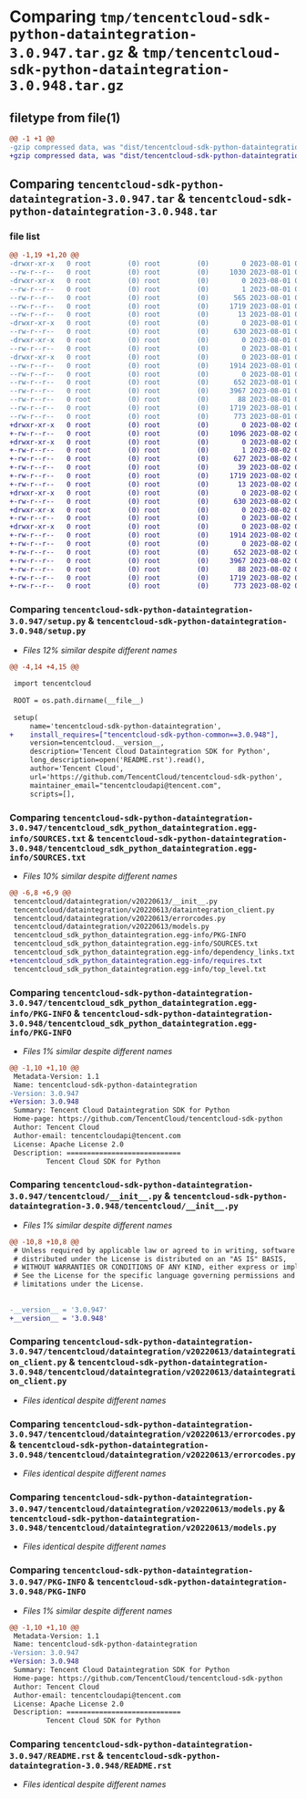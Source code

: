 # Comparing `tmp/tencentcloud-sdk-python-dataintegration-3.0.947.tar.gz` & `tmp/tencentcloud-sdk-python-dataintegration-3.0.948.tar.gz`

## filetype from file(1)

```diff
@@ -1 +1 @@
-gzip compressed data, was "dist/tencentcloud-sdk-python-dataintegration-3.0.947.tar", last modified: Tue Aug  1 00:35:28 2023, max compression
+gzip compressed data, was "dist/tencentcloud-sdk-python-dataintegration-3.0.948.tar", last modified: Wed Aug  2 00:27:58 2023, max compression
```

## Comparing `tencentcloud-sdk-python-dataintegration-3.0.947.tar` & `tencentcloud-sdk-python-dataintegration-3.0.948.tar`

### file list

```diff
@@ -1,19 +1,20 @@
-drwxr-xr-x   0 root         (0) root         (0)        0 2023-08-01 00:35:28.000000 tencentcloud-sdk-python-dataintegration-3.0.947/
--rw-r--r--   0 root         (0) root         (0)     1030 2023-08-01 00:35:28.000000 tencentcloud-sdk-python-dataintegration-3.0.947/setup.py
-drwxr-xr-x   0 root         (0) root         (0)        0 2023-08-01 00:35:28.000000 tencentcloud-sdk-python-dataintegration-3.0.947/tencentcloud_sdk_python_dataintegration.egg-info/
--rw-r--r--   0 root         (0) root         (0)        1 2023-08-01 00:35:28.000000 tencentcloud-sdk-python-dataintegration-3.0.947/tencentcloud_sdk_python_dataintegration.egg-info/dependency_links.txt
--rw-r--r--   0 root         (0) root         (0)      565 2023-08-01 00:35:28.000000 tencentcloud-sdk-python-dataintegration-3.0.947/tencentcloud_sdk_python_dataintegration.egg-info/SOURCES.txt
--rw-r--r--   0 root         (0) root         (0)     1719 2023-08-01 00:35:28.000000 tencentcloud-sdk-python-dataintegration-3.0.947/tencentcloud_sdk_python_dataintegration.egg-info/PKG-INFO
--rw-r--r--   0 root         (0) root         (0)       13 2023-08-01 00:35:28.000000 tencentcloud-sdk-python-dataintegration-3.0.947/tencentcloud_sdk_python_dataintegration.egg-info/top_level.txt
-drwxr-xr-x   0 root         (0) root         (0)        0 2023-08-01 00:35:28.000000 tencentcloud-sdk-python-dataintegration-3.0.947/tencentcloud/
--rw-r--r--   0 root         (0) root         (0)      630 2023-08-01 00:35:28.000000 tencentcloud-sdk-python-dataintegration-3.0.947/tencentcloud/__init__.py
-drwxr-xr-x   0 root         (0) root         (0)        0 2023-08-01 00:35:28.000000 tencentcloud-sdk-python-dataintegration-3.0.947/tencentcloud/dataintegration/
--rw-r--r--   0 root         (0) root         (0)        0 2023-08-01 00:35:28.000000 tencentcloud-sdk-python-dataintegration-3.0.947/tencentcloud/dataintegration/__init__.py
-drwxr-xr-x   0 root         (0) root         (0)        0 2023-08-01 00:35:28.000000 tencentcloud-sdk-python-dataintegration-3.0.947/tencentcloud/dataintegration/v20220613/
--rw-r--r--   0 root         (0) root         (0)     1914 2023-08-01 00:35:28.000000 tencentcloud-sdk-python-dataintegration-3.0.947/tencentcloud/dataintegration/v20220613/dataintegration_client.py
--rw-r--r--   0 root         (0) root         (0)        0 2023-08-01 00:35:28.000000 tencentcloud-sdk-python-dataintegration-3.0.947/tencentcloud/dataintegration/v20220613/__init__.py
--rw-r--r--   0 root         (0) root         (0)      652 2023-08-01 00:35:28.000000 tencentcloud-sdk-python-dataintegration-3.0.947/tencentcloud/dataintegration/v20220613/errorcodes.py
--rw-r--r--   0 root         (0) root         (0)     3967 2023-08-01 00:35:28.000000 tencentcloud-sdk-python-dataintegration-3.0.947/tencentcloud/dataintegration/v20220613/models.py
--rw-r--r--   0 root         (0) root         (0)       88 2023-08-01 00:35:28.000000 tencentcloud-sdk-python-dataintegration-3.0.947/setup.cfg
--rw-r--r--   0 root         (0) root         (0)     1719 2023-08-01 00:35:28.000000 tencentcloud-sdk-python-dataintegration-3.0.947/PKG-INFO
--rw-r--r--   0 root         (0) root         (0)      773 2023-08-01 00:35:28.000000 tencentcloud-sdk-python-dataintegration-3.0.947/README.rst
+drwxr-xr-x   0 root         (0) root         (0)        0 2023-08-02 00:27:58.000000 tencentcloud-sdk-python-dataintegration-3.0.948/
+-rw-r--r--   0 root         (0) root         (0)     1096 2023-08-02 00:27:58.000000 tencentcloud-sdk-python-dataintegration-3.0.948/setup.py
+drwxr-xr-x   0 root         (0) root         (0)        0 2023-08-02 00:27:58.000000 tencentcloud-sdk-python-dataintegration-3.0.948/tencentcloud_sdk_python_dataintegration.egg-info/
+-rw-r--r--   0 root         (0) root         (0)        1 2023-08-02 00:27:58.000000 tencentcloud-sdk-python-dataintegration-3.0.948/tencentcloud_sdk_python_dataintegration.egg-info/dependency_links.txt
+-rw-r--r--   0 root         (0) root         (0)      627 2023-08-02 00:27:58.000000 tencentcloud-sdk-python-dataintegration-3.0.948/tencentcloud_sdk_python_dataintegration.egg-info/SOURCES.txt
+-rw-r--r--   0 root         (0) root         (0)       39 2023-08-02 00:27:58.000000 tencentcloud-sdk-python-dataintegration-3.0.948/tencentcloud_sdk_python_dataintegration.egg-info/requires.txt
+-rw-r--r--   0 root         (0) root         (0)     1719 2023-08-02 00:27:58.000000 tencentcloud-sdk-python-dataintegration-3.0.948/tencentcloud_sdk_python_dataintegration.egg-info/PKG-INFO
+-rw-r--r--   0 root         (0) root         (0)       13 2023-08-02 00:27:58.000000 tencentcloud-sdk-python-dataintegration-3.0.948/tencentcloud_sdk_python_dataintegration.egg-info/top_level.txt
+drwxr-xr-x   0 root         (0) root         (0)        0 2023-08-02 00:27:58.000000 tencentcloud-sdk-python-dataintegration-3.0.948/tencentcloud/
+-rw-r--r--   0 root         (0) root         (0)      630 2023-08-02 00:27:58.000000 tencentcloud-sdk-python-dataintegration-3.0.948/tencentcloud/__init__.py
+drwxr-xr-x   0 root         (0) root         (0)        0 2023-08-02 00:27:58.000000 tencentcloud-sdk-python-dataintegration-3.0.948/tencentcloud/dataintegration/
+-rw-r--r--   0 root         (0) root         (0)        0 2023-08-02 00:27:58.000000 tencentcloud-sdk-python-dataintegration-3.0.948/tencentcloud/dataintegration/__init__.py
+drwxr-xr-x   0 root         (0) root         (0)        0 2023-08-02 00:27:58.000000 tencentcloud-sdk-python-dataintegration-3.0.948/tencentcloud/dataintegration/v20220613/
+-rw-r--r--   0 root         (0) root         (0)     1914 2023-08-02 00:27:58.000000 tencentcloud-sdk-python-dataintegration-3.0.948/tencentcloud/dataintegration/v20220613/dataintegration_client.py
+-rw-r--r--   0 root         (0) root         (0)        0 2023-08-02 00:27:58.000000 tencentcloud-sdk-python-dataintegration-3.0.948/tencentcloud/dataintegration/v20220613/__init__.py
+-rw-r--r--   0 root         (0) root         (0)      652 2023-08-02 00:27:58.000000 tencentcloud-sdk-python-dataintegration-3.0.948/tencentcloud/dataintegration/v20220613/errorcodes.py
+-rw-r--r--   0 root         (0) root         (0)     3967 2023-08-02 00:27:58.000000 tencentcloud-sdk-python-dataintegration-3.0.948/tencentcloud/dataintegration/v20220613/models.py
+-rw-r--r--   0 root         (0) root         (0)       88 2023-08-02 00:27:58.000000 tencentcloud-sdk-python-dataintegration-3.0.948/setup.cfg
+-rw-r--r--   0 root         (0) root         (0)     1719 2023-08-02 00:27:58.000000 tencentcloud-sdk-python-dataintegration-3.0.948/PKG-INFO
+-rw-r--r--   0 root         (0) root         (0)      773 2023-08-02 00:27:58.000000 tencentcloud-sdk-python-dataintegration-3.0.948/README.rst
```

### Comparing `tencentcloud-sdk-python-dataintegration-3.0.947/setup.py` & `tencentcloud-sdk-python-dataintegration-3.0.948/setup.py`

 * *Files 12% similar despite different names*

```diff
@@ -4,14 +4,15 @@
 
 import tencentcloud
 
 ROOT = os.path.dirname(__file__)
 
 setup(
     name='tencentcloud-sdk-python-dataintegration',
+    install_requires=["tencentcloud-sdk-python-common==3.0.948"],
     version=tencentcloud.__version__,
     description='Tencent Cloud Dataintegration SDK for Python',
     long_description=open('README.rst').read(),
     author='Tencent Cloud',
     url='https://github.com/TencentCloud/tencentcloud-sdk-python',
     maintainer_email="tencentcloudapi@tencent.com",
     scripts=[],
```

### Comparing `tencentcloud-sdk-python-dataintegration-3.0.947/tencentcloud_sdk_python_dataintegration.egg-info/SOURCES.txt` & `tencentcloud-sdk-python-dataintegration-3.0.948/tencentcloud_sdk_python_dataintegration.egg-info/SOURCES.txt`

 * *Files 10% similar despite different names*

```diff
@@ -6,8 +6,9 @@
 tencentcloud/dataintegration/v20220613/__init__.py
 tencentcloud/dataintegration/v20220613/dataintegration_client.py
 tencentcloud/dataintegration/v20220613/errorcodes.py
 tencentcloud/dataintegration/v20220613/models.py
 tencentcloud_sdk_python_dataintegration.egg-info/PKG-INFO
 tencentcloud_sdk_python_dataintegration.egg-info/SOURCES.txt
 tencentcloud_sdk_python_dataintegration.egg-info/dependency_links.txt
+tencentcloud_sdk_python_dataintegration.egg-info/requires.txt
 tencentcloud_sdk_python_dataintegration.egg-info/top_level.txt
```

### Comparing `tencentcloud-sdk-python-dataintegration-3.0.947/tencentcloud_sdk_python_dataintegration.egg-info/PKG-INFO` & `tencentcloud-sdk-python-dataintegration-3.0.948/tencentcloud_sdk_python_dataintegration.egg-info/PKG-INFO`

 * *Files 1% similar despite different names*

```diff
@@ -1,10 +1,10 @@
 Metadata-Version: 1.1
 Name: tencentcloud-sdk-python-dataintegration
-Version: 3.0.947
+Version: 3.0.948
 Summary: Tencent Cloud Dataintegration SDK for Python
 Home-page: https://github.com/TencentCloud/tencentcloud-sdk-python
 Author: Tencent Cloud
 Author-email: tencentcloudapi@tencent.com
 License: Apache License 2.0
 Description: ============================
         Tencent Cloud SDK for Python
```

### Comparing `tencentcloud-sdk-python-dataintegration-3.0.947/tencentcloud/__init__.py` & `tencentcloud-sdk-python-dataintegration-3.0.948/tencentcloud/__init__.py`

 * *Files 1% similar despite different names*

```diff
@@ -10,8 +10,8 @@
 # Unless required by applicable law or agreed to in writing, software
 # distributed under the License is distributed on an "AS IS" BASIS,
 # WITHOUT WARRANTIES OR CONDITIONS OF ANY KIND, either express or implied.
 # See the License for the specific language governing permissions and
 # limitations under the License.
 
 
-__version__ = '3.0.947'
+__version__ = '3.0.948'
```

### Comparing `tencentcloud-sdk-python-dataintegration-3.0.947/tencentcloud/dataintegration/v20220613/dataintegration_client.py` & `tencentcloud-sdk-python-dataintegration-3.0.948/tencentcloud/dataintegration/v20220613/dataintegration_client.py`

 * *Files identical despite different names*

### Comparing `tencentcloud-sdk-python-dataintegration-3.0.947/tencentcloud/dataintegration/v20220613/errorcodes.py` & `tencentcloud-sdk-python-dataintegration-3.0.948/tencentcloud/dataintegration/v20220613/errorcodes.py`

 * *Files identical despite different names*

### Comparing `tencentcloud-sdk-python-dataintegration-3.0.947/tencentcloud/dataintegration/v20220613/models.py` & `tencentcloud-sdk-python-dataintegration-3.0.948/tencentcloud/dataintegration/v20220613/models.py`

 * *Files identical despite different names*

### Comparing `tencentcloud-sdk-python-dataintegration-3.0.947/PKG-INFO` & `tencentcloud-sdk-python-dataintegration-3.0.948/PKG-INFO`

 * *Files 1% similar despite different names*

```diff
@@ -1,10 +1,10 @@
 Metadata-Version: 1.1
 Name: tencentcloud-sdk-python-dataintegration
-Version: 3.0.947
+Version: 3.0.948
 Summary: Tencent Cloud Dataintegration SDK for Python
 Home-page: https://github.com/TencentCloud/tencentcloud-sdk-python
 Author: Tencent Cloud
 Author-email: tencentcloudapi@tencent.com
 License: Apache License 2.0
 Description: ============================
         Tencent Cloud SDK for Python
```

### Comparing `tencentcloud-sdk-python-dataintegration-3.0.947/README.rst` & `tencentcloud-sdk-python-dataintegration-3.0.948/README.rst`

 * *Files identical despite different names*

